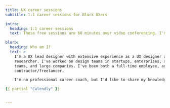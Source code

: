 ```yaml
---
title: UX career sessions
subtitle: 1:1 career sessions for Black UXers

intro:
  heading: 1:1 career sessions
  text: These free sessions are 60 minutes over video conferencing. I'm opening up timeslots on my personal time, when I am able to. **What I can offer** * Knowledge about job market, negotiation, your role, building your profile in the organization * UX leadership within your organization * In-house vs. consulting agency; small vs. large company * Up-leveling you in the early stages of your UX career * Being a safe sounding board to discuss difficult questions you're facing as it relates to race and gender * Transitioning from UX designer to researcher, and vice versa * Very lightweight portfolio reviews **What I can't offer (*I'm a busy one!*)** * Extensive sponsorship * Direct job referrals * Rewriting your resume *Please note*: I am not a career coach. I'm just here to provide my personal experiences and knowledge. My sessions will prioritize helping up-and-coming Black UXers gain access to knowledge and advice, given my own experiences as a WOC in the UX field. For folx who don't identify as such, you can sign up on my waitlist as I find more available timeslots. Please also consider looking into your local IXDA or [link](http://hexagonux.com/chapter-directory "Hexagon UX") chapter. I highly recommend Hexagon's mentorship programs, and I led the Seattle chapter for a few years. There are also many newly created resources for those who are affected by COVID-19 that area easily findable on the WWW: https://covidlayoffs.design/ https://www.researchersforhire.com/

blurb:
  heading: Who am I?
  text: >
    I'm a UX lead designer with extensive experience as a UX designer and
    researcher. I've worked on design teams in startups, enterprises, small
    teams, and large companies. I've been both a full-time employee, and
    contractor/freelancer.

    I'm no professional career coach, but I'd like to share my knowledge so that you can grow and elevate your career. Though I'm not an official hiring manager (yet), my input frequently influences hiring decisions, and I'm determined to increase Black representation in the UX hiring pipeline.

{{ partial "Calendly" }}


---
```

